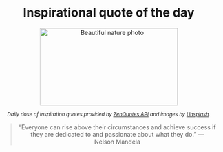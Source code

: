 
<div align="center">

# Inspirational quote of the day

<img src="./data/photo.jpeg" alt="Beautiful nature photo" width="320" height="180">

<sub><i>Daily dose of inspiration quotes provided by [ZenQuotes API](https://zenquotes.io/) and images by [Unsplash](https://unsplash.com/).</i></sub>


<blockquote>&ldquo;Everyone can rise above their circumstances and achieve success if they are dedicated to and passionate about what they do.&rdquo; &mdash; <footer>Nelson Mandela</footer></blockquote>

</div>
